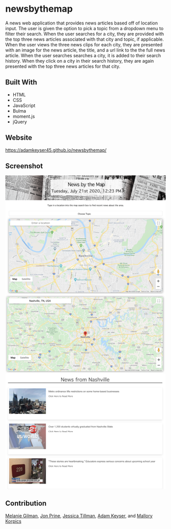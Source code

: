 # newsbythemap
A news web application that provides news articles based off of location input. The user is given the option to pick a topic from a dropdown menu to filter their search. When the user searches for a city, they are provided with the top three news articles associated with that city and topic, if applicable. When the user views the three news clips for each city, they are presented with an image for the news article, the title, and a url link to the the full news article. When the user searches searches a city, it is added to their search history. When they click on a city in their search history, they are again presented with the top three news articles for that city.

## Built With
* HTML
* CSS
* JavaScript
* Bulma
* moment.js
* jQuery

## Website
https://adamkeyser45.github.io/newsbythemap/

## Screenshot
![Screenshot of main page](assets/images/page1.jpg)
![Screenshot of main page](assets/images/page2.jpg)
![Screenshot of main page](assets/images/page3.jpg)

## Contribution
[Melanie Gilman](https://github.com/melaniegilman), [Jon Prine](https://github.com/jonprine), [Jessica Tillman](https://github.com/jtillson1),  [Adam Keyser](https://github.com/adamkeyser45), and [Mallory Korpics](https://github.com/mallynnk)

